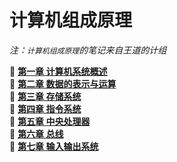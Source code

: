 # 计算机组成原理

_注：`计算机组成原理`的笔记来自王道的计组_

📗 [**第一章 计算机系统概述**](./1-计算机系统概述.md)  
📘 [**第二章 数据的表示与运算**](./2-数据的表示与运算.md)  
📙 [**第三章 存储系统**](./3-存储系统.md)  
📕 [**第四章 指令系统**](./4-指令系统.md)  
📗 [**第五章 中央处理器**](./5-中央处理器.md)  
📘 [**第六章 总线**](./6-总线.md)  
📙 [**第七章 输入输出系统**](./7-输入输出系统.md)
